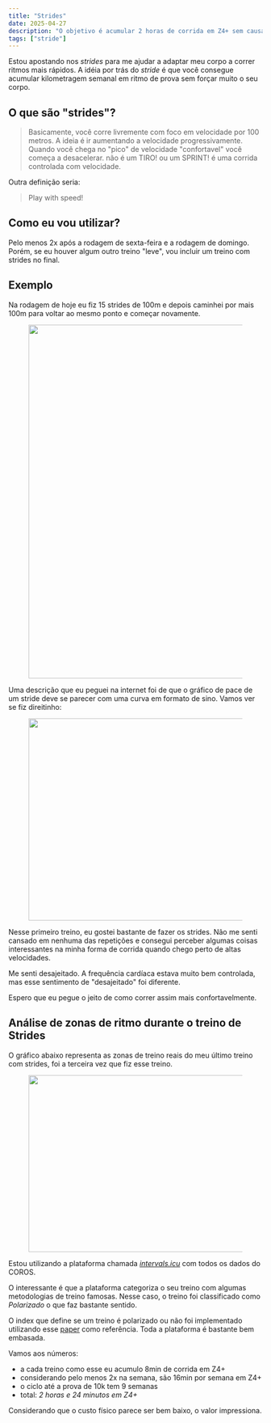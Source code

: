 ```yaml
---
title: "Strides"
date: 2025-04-27
description: "O objetivo é acumular 2 horas de corrida em Z4+ sem causar danos ao corpo. Por enquanto, os strides são treinos adicionais no meu ciclo, porém com grandes chances de ficarem permanentemente."
tags: ["stride"]
---
```


Estou apostando nos _strides_ para me ajudar a adaptar meu corpo a correr ritmos
mais rápidos. A idéia por trás do _stride_ é que você consegue acumular
kilometragem semanal em ritmo de prova sem forçar muito o seu corpo.

## O que são "strides"?

> Basicamente, você corre livremente com foco em velocidade por 100 metros. A
> ideia é ir aumentando a velocidade progressivamente.
> Quando você chega no "pico" de velocidade "confortavel" você começa a
> desacelerar. não é um TIRO! ou um SPRINT! é uma corrida controlada com
> velocidade.

Outra definição seria:

> Play with speed!

## Como eu vou utilizar?

Pelo menos 2x após a rodagem de sexta-feira e a rodagem de domingo. Porém, se eu
houver algum outro treino "leve", vou incluir um treino com strides no final.

## Exemplo

Na rodagem de hoje eu fiz 15 strides de 100m e depois caminhei por mais 100m
para voltar ao mesmo ponto e começar novamente.

<figure>
<img src="/diario-corrida/exemplo_strides.png" width="800" height="700">
</figure>

Uma descrição que eu peguei na internet foi de que o gráfico de pace de um
stride deve se parecer com uma curva em formato de sino. Vamos ver se fiz
direitinho:

<figure>
<img src="/diario-corrida/exemplo_strides_bell.png" width="800" height="400">
</figure>

Nesse primeiro treino, eu gostei bastante de fazer os strides. Não me senti
cansado em nenhuma das repetições e consegui perceber algumas coisas
interessantes na minha forma de corrida quando chego perto de altas velocidades.

Me senti desajeitado. A frequência cardíaca estava muito bem controlada, mas
esse sentimento de "desajeitado" foi diferente.

Espero que eu pegue o jeito de como correr assim mais confortavelmente.

## Análise de zonas de ritmo durante o treino de Strides

O gráfico abaixo representa as zonas de treino reais do meu último treino com
strides, foi a terceira vez que fiz esse treino.

<figure>
<img src="/diario-corrida/strides_stats.png" width="600" height="350">
</figure>

Estou utilizando a plataforma chamada [*intervals.icu*](https://intervals.icu) com todos os dados do COROS.

O interessante é que a plataforma categoriza o seu treino com algumas
metodologias de treino famosas. Nesse caso, o treino foi classificado como
*Polarizado* o que faz bastante sentido.

O index que define se um treino é polarizado ou não foi implementado utilizando esse [paper](https://www.researchgate.net/publication/333741113_The_Polarization-Index_A_Simple_Calculation_to_Distinguish_Polarized_From_Non-polarized_Training_Intensity_Distributions) como referência. Toda a plataforma é bastante bem embasada.

Vamos aos números:

- a cada treino como esse eu acumulo 8min de corrida em Z4+
- considerando pelo menos 2x na semana, são 16min por semana em Z4+
- o ciclo até a prova de 10k tem 9 semanas
- total: *2 horas e 24 minutos em Z4+*

Considerando que o custo físico parece ser bem baixo, o valor impressiona.
